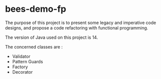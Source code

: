 # bees-demo-fp

The purpose of this project is to present some legacy and imperative code designs, and propose a code refactoring
with functional programming.

The version of Java used on this project is 14.

The concerned classes are : 
- Validator
- Pattern Guards
- Factory
- Decorator
